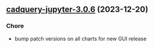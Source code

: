 

## [cadquery-jupyter-3.0.6](https://github.com/truecharts/charts/compare/cadquery-jupyter-3.0.5...cadquery-jupyter-3.0.6) (2023-12-20)

### Chore

- bump patch versions on all charts for new GUI release
  
  